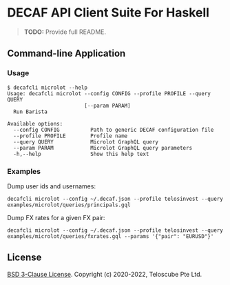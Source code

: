 # DECAF API Client Suite For Haskell

> **TODO:** Provide full README.

## Command-line Application

### Usage

```
$ decafcli microlot --help
Usage: decafcli microlot --config CONFIG --profile PROFILE --query QUERY
                         [--param PARAM]
  Run Barista

Available options:
  --config CONFIG          Path to generic DECAF configuration file
  --profile PROFILE        Profile name
  --query QUERY            Microlot GraphQL query
  --param PARAM            Microlot GraphQL query parameters
  -h,--help                Show this help text
```

### Examples

Dump user ids and usernames:

```
decafcli microlot --config ~/.decaf.json --profile telosinvest --query examples/microlot/queries/principals.gql
```

Dump FX rates for a given FX pair:

```
decafcli microlot --config ~/.decaf.json --profile telosinvest --query examples/microlot/queries/fxrates.gql --params '{"pair": "EURUSD"}'
```

## License

[BSD 3-Clause License](./LICENSE). Copyright (c) 2020-2022, Teloscube Pte Ltd.
